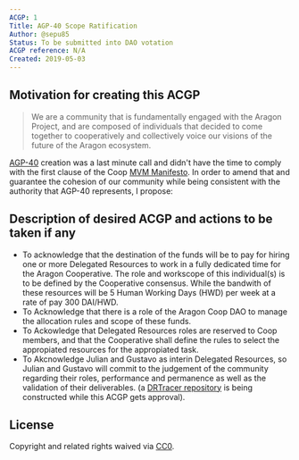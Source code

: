 ```yaml
---
ACGP: 1 
Title: AGP-40 Scope Ratification
Author: @sepu85
Status: To be submitted into DAO votation 
ACGP reference: N/A
Created: 2019-05-03
---
```


## Motivation for creating this ACGP

> We are a community that is fundamentally engaged with the Aragon Project, and are composed of individuals that decided to come together to cooperatively and collectively voice our visions of the future of the Aragon ecosystem.

[AGP-40](https://github.com/aragon/AGPs/blob/master/AGPs/AGP-40.md) creation was a last minute call and didn't have the time to comply with the first clause of the Coop [MVM Manifesto](https://forum.aragon.org/t/aragon-coop-dao-a-minimum-viable-manifesto-mvm/690). In order to amend that and guarantee the cohesion of our community while being consistent with the authority that AGP-40 represents, I propose: 


## Description of desired ACGP and actions to be taken if any
- To acknowledge that the destination of the funds will be to pay for hiring one or more Delegated Resources <!-- To defina what a DR is --> to work in a fully dedicated time for the Aragon Cooperative. The role and workscope of this individual(s) is to be defined by the Cooperative consensus. While the bandwith of these resources will be 5 Human Working Days (HWD) per week at a rate of pay 300 DAI/HWD.
- To Acknowledge that there is a role of the Aragon Coop DAO to manage the allocation rules and scope of these funds.
- To Ackowledge that Delegated Resources roles are reserved to Coop members, and that the Cooperative shall define the rules to select the appropiated resources for the appropiated task.
- To Akcnowledge Julian and Gustavo as interin Delegated Resources, so Julian and Gustavo will commit to the judgement of the community regarding their roles, performance and permanence as well as the validation of their deliverables. (a [DRTracer repository](https://github.com/aragoncoop/DRtracer) is being constructed while this ACGP gets approval).

## License
Copyright and related rights waived via [CC0](https://creativecommons.org/publicdomain/zero/1.0/).
